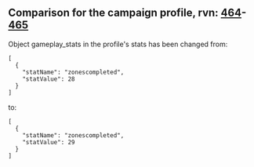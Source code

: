 ## Comparison for the campaign profile, rvn: [464](https://github.com/PRO100KatYT/FortniteProfileRevisions/tree/main/profiles/campaign/464%20campaign.json)-[465](https://github.com/PRO100KatYT/FortniteProfileRevisions/tree/main/profiles/campaign/465%20campaign.json)

Object gameplay_stats in the profile's stats has been changed from:

```
[
  {
    "statName": "zonescompleted",
    "statValue": 28
  }
]
```

to:

```
[
  {
    "statName": "zonescompleted",
    "statValue": 29
  }
]
```

<br><br>
